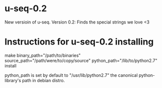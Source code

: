 # u-seq-0.2
New versioin of u-seq. Version 0.2: Finds the special strings we love &lt;3

# Instructions for u-seq-0.2 installing
make binary_path="/path/to/binaries" source_path="/path/were/to/copy/source" python_path="/lib/to/python2.7" install

python_path is set by default to "/usr/lib/python2.7" the canonical python-library's path in debian distro.
